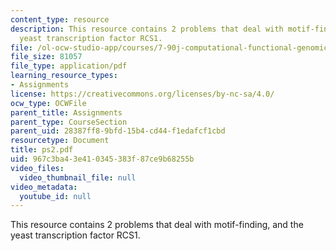 ```yaml
---
content_type: resource
description: This resource contains 2 problems that deal with motif-finding, and the
  yeast transcription factor RCS1.
file: /ol-ocw-studio-app/courses/7-90j-computational-functional-genomics-spring-2005/967c3ba43e410345383f87ce9b68255b_ps2.pdf
file_size: 81057
file_type: application/pdf
learning_resource_types:
- Assignments
license: https://creativecommons.org/licenses/by-nc-sa/4.0/
ocw_type: OCWFile
parent_title: Assignments
parent_type: CourseSection
parent_uid: 28387ff8-9bfd-15b4-cd44-f1edafcf1cbd
resourcetype: Document
title: ps2.pdf
uid: 967c3ba4-3e41-0345-383f-87ce9b68255b
video_files:
  video_thumbnail_file: null
video_metadata:
  youtube_id: null
---
```

This resource contains 2 problems that deal with motif-finding, and the yeast transcription factor RCS1.